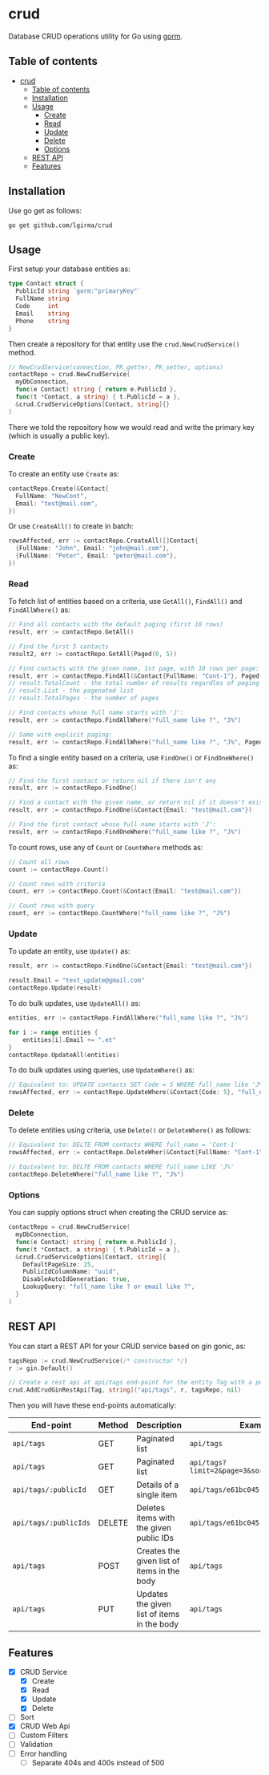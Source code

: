 # crud

Database CRUD operations utility for Go using [gorm](https://gorm.io).

## Table of contents

- [crud](#crud)
  - [Table of contents](#table-of-contents)
  - [Installation](#installation)
  - [Usage](#usage)
    - [Create](#create)
    - [Read](#read)
    - [Update](#update)
    - [Delete](#delete)
    - [Options](#options)
  - [REST API](#rest-api)
  - [Features](#features)

## Installation

Use go get as follows:

```
go get github.com/lgirma/crud
```

## Usage

First setup your database entities as:

```go
type Contact struct {
  PublicId string `gorm:"primaryKey"`
  FullName string
  Code     int
  Email    string
  Phone    string
}
```

Then create a repository for that entity use the `crud.NewCrudService()` method.

```go
// NewCrudService(connection, PK_getter, PK_setter, options)
contactRepo = crud.NewCrudService(
  myDbConnection,
  func(e Contact) string { return e.PublicId },
  func(t *Contact, a string) { t.PublicId = a },
  &crud.CrudServiceOptions[Contact, string]{}
)
```

There we told the repository how we would read and write the primary key (which is usually a public key).

### Create

To create an entity use `Create` as:

```go
contactRepo.Create(&Contact{
  FullName: "NewCont", 
  Email: "test@mail.com",
})
```

Or use `CreateAll()` to create in batch:

```go
rowsAffected, err := contactRepo.CreateAll([]Contact{
  {FullName: "John", Email: "john@mail.com"},
  {FullName: "Peter", Email: "peter@mail.com"},
})
```

### Read

To fetch list of entities based on a criteria, use `GetAll()`, `FindAll()` and `FindAllWhere()` as:

```go
// Find all contacts with the default paging (first 10 rows)
result, err := contactRepo.GetAll()

// Find the first 5 contacts
result2, err := contactRepo.GetAll(Paged(0, 5))

// Find contacts with the given name, 1st page, with 10 rows per page:
result, err := contactRepo.FindAll(&Contact{FullName: "Cont-1"}, Paged(0, 10))
// result.TotalCount - the total number of results regardles of paging
// result.List - the pagenated list
// result.TotalPages - the number of pages

// Find contacts whose full name starts with 'J':
result, err := contactRepo.FindAllWhere("full_name like ?", "J%")

// Same with explicit paging:
result, err := contactRepo.FindAllWhere("full_name like ?", "J%", Paged(0, 5))
```

To find a single entity based on a criteria, use `FindOne()` or `FindOneWhere()` as:

```go
// Find the first contact or return nil if there isn't any
result, err := contactRepo.FindOne()

// Find a contact with the given name, or return nil if it doesn't exist:
result, err := contactRepo.FindOne(&Contact{Email: "test@mail.com"})

// Find the first contact whose full name starts with 'J':
result, err := contactRepo.FindOneWhere("full_name like ?", "J%")
```

To count rows, use any of `Count` or `CountWhere` methods as:

```go
// Count all rows
count := contactRepo.Count()

// Count rows with criteria
count, err := contactRepo.Count(&Contact{Email: "test@mail.com"})

// Count rows with query
count, err := contactRepo.CountWhere("full_name like ?", "J%")
```

### Update

To update an entity, use `Update()` as:

```go
result, err := contactRepo.FindOne(&Contact{Email: "test@mail.com"})

result.Email = "test_update@gmail.com"
contactRepo.Update(result)
```

To do bulk updates, use `UpdateAll()` as:

```go
entities, err := contactRepo.FindAllWhere("full_name like ?", "J%")

for i := range entities {
    entities[i].Email += ".et"
}
contactRepo.UpdateAll(entities)
```

To do bulk updates using queries, use `UpdateWhere()` as:

```go
// Equivalent to: UPDATE contacts SET Code = 5 WHERE full_name like 'J%'
rowsAffected, err := contactRepo.UpdateWhere(&Contact{Code: 5}, "full_name like ?", "J%")
```

### Delete

To delete entities using criteria, use `Delete()` or `DeleteWhere()` as follows:

```go
// Equivalent to: DELTE FROM contacts WHERE full_name = 'Cont-1'
rowsAffected, err := contactRepo.DeleteWher(&Contact{FullName: "Cont-1"})

// Equivalent to: DELTE FROM contacts WHERE full_name LIKE 'J%'
contactRepo.DeleteWhere("full_name like ?", "J%")
```

### Options

You can supply options struct when creating the CRUD service as:

```go
contactRepo = crud.NewCrudService(
  myDbConnection,
  func(e Contact) string { return e.PublicId },
  func(t *Contact, a string) { t.PublicId = a },
  &crud.CrudServiceOptions[Contact, string]{
    DefaultPageSize: 25,
    PublicIdColumnName: "uuid",    
    DisableAutoIdGeneration: true,
    LookupQuery: "full_name like ? or email like ?",
  }
)
```

## REST API

You can start a REST API for your CRUD service based on gin gonic, as:

```go
tagsRepo := crud.NewCrudService(/* constructor */)
r := gin.Default()

// Create a rest api at api/tags end-point for the entity Tag with a public Id of type string
crud.AddCrudGinRestApi[Tag, string]("api/tags", r, tagsRepo, nil)
```

Then you will have these end-points automatically:

| End-point | Method | Description | Example URL | Example Body |
|-----------|--------|-------------|-------------|--------------|
| `api/tags` | GET | Paginated list | `api/tags` | - |
| `api/tags` | GET | Paginated list | `api/tags?limit=2&page=3&sort=name:asc,age:desc` | - |
| `api/tags/:publicId` | GET | Details of a single item | `api/tags/e61bc045` | - |
| `api/tags/:publicIds` | DELETE | Deletes items with the given public IDs | `api/tags/e61bc045,cb837345` | - |
| `api/tags` | POST | Creates the given list of items in the body | `api/tags` | `[{"Name": "finance"}, {"Name": "technology"}]` |
| `api/tags` | PUT | Updates the given list of items in the body | `api/tags` | `[{"Id": "cb837345", "Name": "books"}]` |

## Features

- [x] CRUD Service
  - [x] Create
  - [x] Read
  - [x] Update
  - [x] Delete
- [ ] Sort
- [x] CRUD Web Api
- [ ] Custom Filters
- [ ] Validation
- [ ] Error handling
  - [ ] Separate 404s and 400s instead of 500